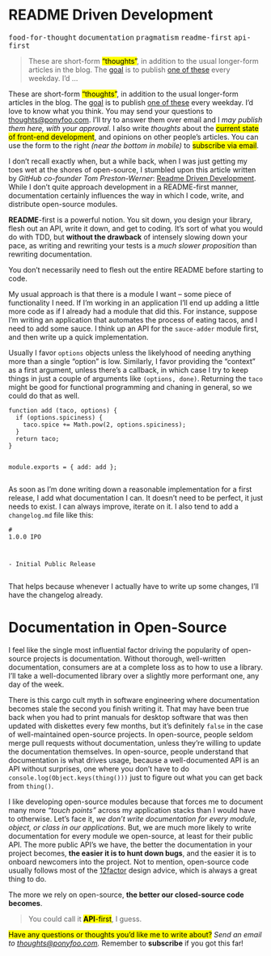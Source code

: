 <div></div>

<h1>README Driven Development</h1>

<p><kbd>food-for-thought</kbd> <kbd>documentation</kbd> <kbd>pragmatism</kbd> <kbd>readme-first</kbd> <kbd>api-first</kbd></p>

<blockquote><p>These are short-form <mark class="md-mark">&#x201C;thoughts&#x201D;</mark>, in addition to the usual longer-form articles in the blog. The <a href="https://ponyfoo.com/articles/food-for-thought-begins">goal</a> is to publish <a href="https://ponyfoo.com/articles/tagged/food-for-thought">one of these</a> every weekday. I&#x2019;d &#x2026;</p></blockquote>

<div><p>These are short-form <mark class="md-mark">&#x201C;thoughts&#x201D;</mark>, in addition to the usual longer-form articles in the blog. The <a href="https://ponyfoo.com/articles/food-for-thought-begins">goal</a> is to publish <a href="https://ponyfoo.com/articles/tagged/food-for-thought">one of these</a> every weekday. I&#x2019;d love to know what you think. You may send your questions to <a href="mailto:thoughts@ponyfoo.com">thoughts@ponyfoo.com</a>. I&#x2019;ll try to answer them over email and I <em>may publish them here, with your approval</em>. I also write <em>thoughts</em> about the <mark class="md-mark">current state of front-end development</mark>, and opinions on other people&#x2019;s articles. You can use the form to the right <em>(near the bottom in mobile)</em> to <mark class="md-mark">subscribe via email</mark>.</p></div>

<div></div>

<div><p>I don&#x2019;t recall exactly when, but a while back, when I was just getting my toes wet at the shores of open-source, I stumbled upon this article written by <em>GitHub co-founder Tom Preston-Werner</em>: <a href="http://tom.preston-werner.com/2010/08/23/readme-driven-development.html" target="_blank">Readme Driven Development</a>. While I don&#x2019;t quite approach development in a README-first manner, documentation certainly influences the way in which I code, write, and distribute open-source modules.</p> <p><strong>README</strong>-first is a powerful notion. You sit down, you design your library, flesh out an API, write it down, and get to coding. It&#x2019;s sort of what you would do with TDD, but <strong>without the drawback</strong> of intensely slowing down your pace, as writing and rewriting your tests is a <em>much slower proposition</em> than rewriting documentation.</p> <p>You don&#x2019;t necessarily need to flesh out the entire README before starting to code.</p></div>

<div><p>My usual approach is that there is a module I want &#x2013; some piece of functionality I need. If I&#x2019;m working in an application I&#x2019;ll end up adding a little more code as if I already had a module that did this. For instance, suppose I&#x2019;m writing an application that automates the process of eating tacos, and I need to add some sauce. I think up an API for the <code class="md-code md-code-inline">sauce-adder</code> module first, and then write up a quick implementation.</p> <p>Usually I favor <code class="md-code md-code-inline">options</code> objects unless the likelyhood of needing anything more than a single &#x201C;option&#x201D; is low. Similarly, I favor providing the &#x201C;context&#x201D; as a first argument, unless there&#x2019;s a callback, in which case I try to keep things in just a couple of arguments like <code class="md-code md-code-inline">(options, done)</code>. Returning the <code class="md-code md-code-inline">taco</code> might be good for functional programming and chaning in general, so we could do that as well.</p> <pre class="md-code-block"><code class="md-code md-lang-javascript"><span class="md-code-function"><span class="md-code-keyword">function</span> <span class="md-code-title">add</span> <span class="md-code-params">(taco, options)</span> </span>{
  <span class="md-code-keyword">if</span> (options.spiciness) {
    taco.spice += <span class="md-code-built_in">Math</span>.pow(<span class="md-code-number">2</span>, options.spiciness);
  }
  <span class="md-code-keyword">return</span> taco;
}

<span class="md-code-built_in">module</span>.exports = {
  add: add
};
</code></pre> <p>As soon as I&#x2019;m done writing down a reasonable implementation for a first release, I add what documentation I can. It doesn&#x2019;t need to be perfect, it just needs to exist. I can always improve, iterate on it. I also tend to add a <code class="md-code md-code-inline">changelog.md</code> file like this:</p> <pre class="md-code-block"><code class="md-code md-lang-markdown"><span class="md-code-header"># 1.0.0 IPO</span>

<span class="md-code-bullet">- </span>Initial Public Release
</code></pre> <p>That helps because whenever I actually have to write up some changes, I&#x2019;ll have the changelog already.</p> <h1 id="documentation-in-open-source">Documentation in Open-Source</h1> <p>I feel like the single most influential factor driving the popularity of open-source projects is documentation. Without thorough, well-written documentation, consumers are at a complete loss as to how to use a library. I&#x2019;ll take a well-documented library over a slightly more performant one, any day of the week.</p> <p>There is this cargo cult myth in software engineering where documentation becomes stale the second you finish writing it. That may have been true back when you had to print manuals for desktop software that was then updated with diskettes every few months, but it&#x2019;s definitely <code class="md-code md-code-inline">false</code> in the case of well-maintained open-source projects. In open-source, people seldom merge pull requests without documentation, unless they&#x2019;re willing to update the documentation themselves. In open-source, people understand that documentation is what drives usage, because a well-documented API is an API without surprises, one where you don&#x2019;t have to do <code class="md-code md-code-inline">console.log(Object.keys(thing()))</code> just to figure out what you can get back from <code class="md-code md-code-inline">thing()</code>.</p> <p>I like developing open-source modules because that forces me to document many more <em>&#x201C;touch points&#x201D;</em> across my application stacks than I would have to otherwise. Let&#x2019;s face it, <em>we don&#x2019;t write documentation for every module, object, or class in our applications</em>. But, we are much more likely to write documentation for every module we open-source, at least for their public API. The more public API&#x2019;s we have, the better the documentation in your project becomes, <strong>the easier it is to hunt down bugs</strong>, and the easier it is to onboard newcomers into the project. Not to mention, open-source code usually follows most of the <a href="http://12factor.net/" target="_blank" aria-label="The Twelve-Factor App">12factor</a> design advice, which is always a great thing to do.</p> <p>The more we rely on open-source, <strong>the better our closed-source code becomes</strong>.</p> <blockquote> <p>You could call it <mark class="md-mark"><strong>API</strong>-first</mark>, I guess.</p> </blockquote> <p><mark class="md-mark">Have any questions or thoughts you&#x2019;d like me to write about?</mark> <em>Send an email to <a href="mailto:thoughts@ponyfoo.com" aria-label="Send me your questions and feedback!">thoughts@ponyfoo.com</a>.</em> Remember to <strong>subscribe</strong> if you got this far!</p></div>
